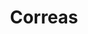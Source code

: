 ---
title: Correas
description: Correas personalizadas
price: 8.99
images: [
    {
        url: /correa.webp,
        alt: Correa personalizada
    }
]
---